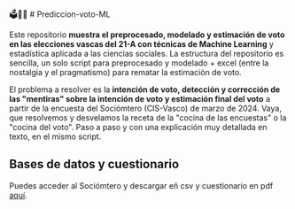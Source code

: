 🗳️🤖🧠 # Prediccion-voto-ML

Este repositorio **muestra el preprocesado, modelado y estimación de voto en las elecciones vascas del 21-A con técnicas de Machine Learning** y estadística aplicada a las ciencias sociales. La estructura del repositorio es sencilla, un solo script para preprocesado y modelado + excel (entre la nostalgia y el pragmatismo) para rematar la estimación de voto. 

El problema a resolver es la **intención de voto, detección y corrección de las "mentiras" sobre la intención de voto y estimación final del voto** a partir de la encuesta del Sociómtero (CIS-Vasco) de marzo de 2024.
Vaya, que resolvemos y desvelamos la receta de la "cocina de las encuestas" o la "cocina del voto".
Paso a paso y con una explicación muy detallada en texto, en el mismo script.

## Bases de datos y cuestionario

Puedes acceder al Sociómtero y descargar eñ csv y cuestionario en pdf [aquí](https://www.euskadi.eus/informes-estudios/sociometro-83/web01-s1lehike/es/).
